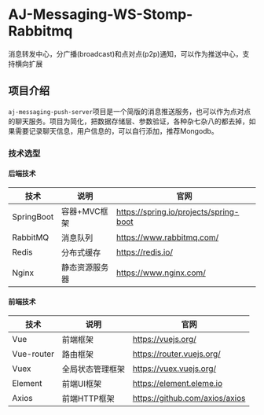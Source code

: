 # AJ-Messaging-WS-Stomp-Rabbitmq
消息转发中心，分广播(broadcast)和点对点(p2p)通知，可以作为推送中心，支持横向扩展

## 项目介绍
`aj-messaging-push-server`项目是一个简版的消息推送服务，也可以作为点对点的聊天服务。项目为简化，把数据存储层、参数验证，各种杂七杂八的都去掉，如果需要记录聊天信息，用户信息的，可以自行添加，推荐Mongodb。

### 技术选型
#### 后端技术
| 技术                 | 说明                | 官网                                           |
| -------------------- | ------------------- | ---------------------------------------------- |
| SpringBoot           | 容器+MVC框架        | https://spring.io/projects/spring-boot         |
| RabbitMQ             | 消息队列            | https://www.rabbitmq.com/                      |
| Redis                | 分布式缓存          | https://redis.io/                              |
| Nginx                | 静态资源服务器      | https://www.nginx.com/                         |

#### 前端技术

| 技术       | 说明                  | 官网                                   |
| ---------- | --------------------- | -------------------------------------- |
| Vue        | 前端框架              | https://vuejs.org/                     |
| Vue-router | 路由框架              | https://router.vuejs.org/              |
| Vuex       | 全局状态管理框架      | https://vuex.vuejs.org/                |
| Element    | 前端UI框架            | https://element.eleme.io               |
| Axios      | 前端HTTP框架          | https://github.com/axios/axios         |

